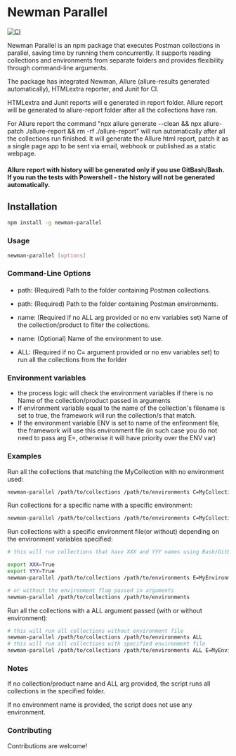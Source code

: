# Newman Parallel

[![CI](https://github.com/Valiantsin2021/Newman-parallel-run/actions/workflows/ci.yml/badge.svg)](https://github.com/Valiantsin2021/Newman-parallel-run/actions/workflows/ci.yml)

Newman Parallel is an npm package that executes Postman collections in parallel, saving time by running them concurrently. It supports reading collections and environments from separate folders and provides flexibility through command-line arguments.

The package has integrated Newman, Allure (allure-results generated automatically), HTMLextra reporter, and Junit for CI.

HTMLextra and Junit reports will e generated in report folder. Allure report will be generated to allure-report folder after all the collections have ran.

For Allure report the command "npx allure generate --clean && npx allure-patch ./allure-report && rm -rf ./allure-report" will run automatically after all the collections run finished. It will generate the Allure html report, patch it as a single page app to be sent via email, webhook or published as a static webpage.

#### Allure report with history will be generated only if you use GitBash/Bash. If you run the tests with Powershell - the history will not be generated automatically.

## Installation

```bash
npm install -g newman-parallel
```

### Usage

```bash
newman-parallel [options]
```

### Command-Line Options

#### 

- path: (Required) Path to the folder containing Postman collections.

- path: (Required) Path to the folder containing Postman environments.

- name: (Required if no ALL arg provided or no env variables set) Name of the collection/product to filter the collections.

- name: (Optional) Name of the environment to use.
  
- ALL: (Required if no C=<name> argument provided or no env variables set) to run all the collections from the forlder

### Environment variables

- the process logic will check the environment variables if there is no Name of the collection/product passed in arguments
- If environment variable equal to the name of the collection's filename is set to true, the framework will run the collection/s that match.
- If the environment variable ENV is set to name of the enfironment file, the framework will use this environment file (in such case you do not need to pass arg E=<name>, otherwise it will have priority over the ENV var)
  
### Examples

Run all the collections that matching the MyCollection with no environment used:

```bash
newman-parallel /path/to/collections /path/to/environments C=MyCollection
```

Run collections for a specific name with a specific environment:

```bash
newman-parallel /path/to/collections /path/to/environments C=MyCollection E=MyEnvironment
```

Run collections with a specific environment file(or without) depending on the environment variables specified:

```bash
# this will run collections that have XXX and YYY names using Bash/GitBash

export XXX=True
export YYY=True
newman-parallel /path/to/collections /path/to/environments E=MyEnvironment

# or without the environment flag passed in arguments
newman-parallel /path/to/collections /path/to/environments
```

Run all the collections with a ALL argument passed (with or without environment):

```bash
# this will run all collections without environment file
newman-parallel /path/to/collections /path/to/environments ALL
# this will run all collections with specified environment file
newman-parallel /path/to/collections /path/to/environments ALL E=MyEnvironment

```
### Notes

If no collection/product name and ALL arg provided, the script runs all collections in the specified folder.

If no environment name is provided, the script does not use any environment.


### Contributing

Contributions are welcome! 
